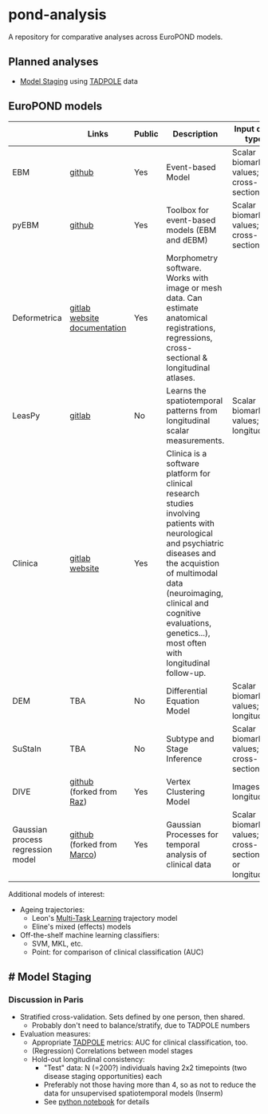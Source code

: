 # pond-analysis
A repository for comparative analyses across EuroPOND models.

## Planned analyses
- [Model Staging](#model-staging) using [TADPOLE](http://tadpole.grand-challenge.org) data

## EuroPOND models
|   | Links | Public | Description | Input data type |
| - | ----- | ------ | ----------- | --------------- |
| EBM | [github](https://github.com/ucl-mig/ebm) | Yes | Event-based Model | Scalar biomarker values; cross-sectional |
| pyEBM | [github](https://github.com/88vikram/pyebm) | Yes | Toolbox for event-based models (EBM and dEBM) | Scalar biomarker values; cross-sectional |
| Deformetrica | [gitlab](https://gitlab.icm-institute.org/alexandre_bone/pydeformetrica) <br> [website](http://www.deformetrica.org/) <br > [documentation](https://gitlab.icm-institute.org/alexandre_bone/pydeformetrica/wikis/home)| Yes | Morphometry software. Works with image or mesh data. Can estimate anatomical registrations, regressions, cross-sectional & longitudinal atlases.  |  |
| LeasPy | [gitlab](https://gitlab.icm-institute.org/aramislab/LEASPy) | No | Learns the spatiotemporal patterns from longitudinal scalar measurements. | Scalar biomarker values; longitudinal |
| Clinica | [gitlab](http://gitlab.icm-institute.org:aramislab/clinica) <br> [website](http://clinica.run/) | Yes | Clinica is a software platform for clinical research studies involving patients with neurological and psychiatric diseases and the acquistion of multimodal data (neuroimaging, clinical and cognitive evaluations, genetics...), most often with longitudinal follow-up. |  |
| DEM | TBA | No | Differential Equation Model | Scalar biomarker values; longitudinal |
| SuStaIn | TBA | No | Subtype and Stage Inference | Scalar biomarker values; cross-sectional |
| DIVE | [github](https://github.com/EuroPOND/dive) <br /> (forked from [Raz](https://github.com/mrazvan22/dive)) | Yes | Vertex Clustering Model | Images; longitudinal |
| Gaussian process regression model | [github](https://github.com/EuroPOND/GP_progression_model) <br /> (forked from [Marco](https://github.com/marcolorenzi/GP_progression_model)) | Yes | Gaussian Processes for temporal analysis of clinical data | Scalar biomarker values; cross-sectional or longitudinal |

Additional models of interest:
- Ageing trajectories:
  - Leon's [Multi-Task Learning](https://github.com/LeonAksman/bayes-mtl-traj) trajectory model
  - Eline's mixed (effects) models
- Off-the-shelf machine learning classifiers:
  - SVM, MKL, etc.
  - Point: for comparison of clinical classification (AUC)

## # Model Staging
### Discussion in Paris
- Stratified cross-validation. Sets defined by one person, then shared.
  - Probably don't need to balance/stratify, due to TADPOLE numbers
- Evaluation measures:
  - Appropriate [TADPOLE](http://tadpole.grand-challenge.org) metrics: AUC for clinical classification, too.
  - (Regression) Correlations between model stages
  - Hold-out longitudinal consistency:
    - "Test" data: N (=200?) individuals having 2x2 timepoints (two disease staging opportunities) each
    - Preferably not those having more than 4, so as not to reduce the data for unsupervised spatiotemporal models (Inserm)
    - See [python notebook](prep/TADPOLE-Numbers.ipynb) for details

